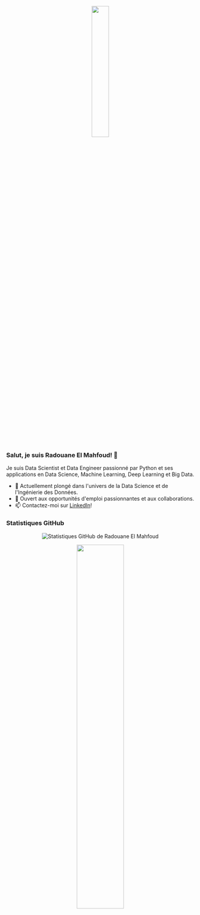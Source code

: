 <!-- Header -->
<p align="center">
  <img src="https://media.giphy.com/media/xT9IgzoKnwFNmISR8I/giphy.gif" width="30%">
</p>

<!-- Introduction -->
### Salut, je suis Radouane El Mahfoud! 👋

Je suis Data Scientist et Data Engineer passionné par Python et ses applications en Data Science, Machine Learning, Deep Learning et Big Data.

- 🌱 Actuellement plongé dans l'univers de la Data Science et de l'Ingénierie des Données.
- 💼 Ouvert aux opportunités d'emploi passionnantes et aux collaborations.
- 📫 Contactez-moi sur [LinkedIn](votre_profil_linkedin)!


<!-- GitHub Stats -->
### Statistiques GitHub
<p align="center">
  <img src="https://github-readme-stats.vercel.app/api?username=aquam503&show_icons=true&theme=dark" alt="Statistiques GitHub de Radouane El Mahfoud" />
</p>

<!-- Footer -->
<p align="center">
  <img src="https://media.giphy.com/media/USV0ym3bVWQJJmNu3N/giphy.gif" width="50%">
</p>
